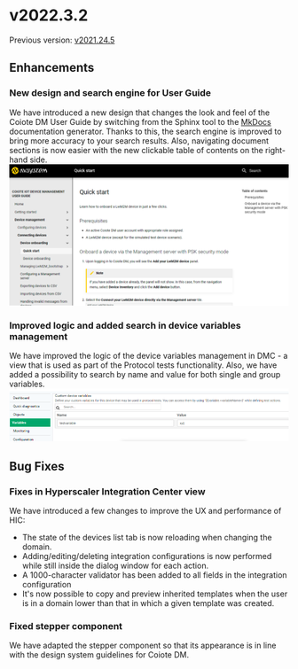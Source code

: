 # v2022.3.2
Previous version: [v2021.24.5](v2021.24.5.md)

## Enhancements

### New design and search engine for User Guide
We have introduced a new design that changes the look and feel of the Coiote DM User Guide by switching from the Sphinx tool to the [MkDocs](https://www.mkdocs.org/) documentation generator.  Thanks to this, the search engine is improved to bring more accuracy to your search results. Also, navigating document sections is now easier with the new clickable table of contents on the right-hand side.
![Documentation](images/docs.png "Documentation")
### Improved logic and added search in device variables management
We have improved the logic of the device variables management in DMC - a view that is used as part of the Protocol tests functionality. Also, we have added a possibility to search by name and value for both single and group variables.
![Variables view](images/vars.png "Variables view")
## Bug Fixes

### Fixes in Hyperscaler Integration Center view

We have introduced a few changes to improve the UX and performance of HIC:

- The state of the devices list tab is now reloading when changing the domain.
- Adding/editing/deleting integration configurations is now performed while still inside the dialog window for each action.
- A 1000-character validator has been added to all fields in the integration configuration
- It's now possible to copy and preview inherited templates when the user is in a domain lower than that in which a given template was created.

### Fixed stepper component
We have adapted the stepper component so that its appearance is in line with the design system guidelines for Coiote DM.
